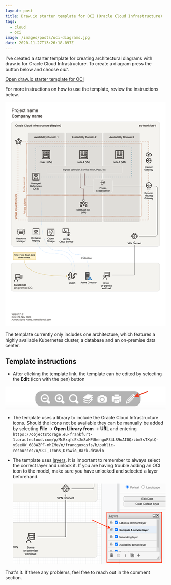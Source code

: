 ```yaml
---
layout: post
title: Draw.io starter template for OCI (Oracle Cloud Infrastructure)
tags:
  - cloud
  - oci
image: /images/posts/oci-diagrams.jpg
date: 2020-11-27T13:26:18.097Z
---
```

I've created a starter template for creating architectural diagrams with draw.io for Oracle Cloud Infrastructure. To create a diagram press the button below and choose *edit*. 

[Open draw.io starter template for OCI](https://viewer.diagrams.net/?target=blank&highlight=FFFFFF&edit=_blank&layers=1&nav=1&title=oci-template.drawio#R7X1Xd9vIsvWv8VrnPowXoiw%2BUgQlQUcATTEJepkFBoMZ%2BhgEAr%2F%2Bq13VoBigZEtj%2B4znXh%2BBiN3V1d0VdlV9MiuzzcUivB96cX8w%2FWRo%2Fc0n0%2FlkGCXrhP4XJ1I5cWLrciJajPpyaudEY5QN1ElNnV2P%2BoPl3o2rOJ6uRvf7J3vxfD7orfbOhYtFnOzf9i2e7n%2F1PowGRycavXB6fLYz6q%2BGcvbU%2BPJ4%2FnIwiob5l%2FWTklyZhfnNqifLYdiPk51TZvWTWVnE8UqOZpvKYAra5XSR586fuKoa9hBO16qpN4NoFM%2Fp3DRMBwv10VWa92Qa9yYDPKx%2FMs%2Fy1i8G89VrvuY9zPQ4zU7MRvOmOUxv%2F%2Btp7b%2BOm3D00UW8nve3X02Go9WgcR%2F2cDUhfqFzw9Vsqi4vV4t4MqjE03jBT5sV%2Fo%2BuhIueYg0i29m30XS6c9c365s5%2BFbYqbyFg8VqsNk5pTp5MYhng9UipVvU1Xyw0nw41e%2Fkcey%2FlNS54c64n5yok6Hit2j76keq0oEi7BuIbBQQ%2BWS6Ahli6iY4P6fEyf9bg5mIDqb5zQzNk91T2jKfW%2Fk5fffySaT%2B8qu7e6OY34UP%2FiWvKdMNunW%2FOX5FbRH26DlDq0zjdZ%2F%2BuvNvi5CGdt1brRe48B9h1P%2FLP0Zk6R42gM5J9%2FLTB3xFw7naZ55wOormdDwdfMMVDPmIpnFZnZ6N%2Bn08fLYYUA%2FCLr9Io9%2F38Wi%2B4kGzzz7ZDt60XsWKWMVT5c1cZWmfNc0wNcs2Tr5Yp6WTfSYzjpnMOClgMuOjeEw%2FeXkmRzSV719Pi%2B2KrEi9t%2BgV0Ui3tBepcqIXUMXW3oEsV9fTqLrx%2F3vnau2zxGxv9HL0VxFVfuWpN1j%2FRVNtPvm2XqywOH%2FE9FoI4X%2Bt%2BXVyauxOsNKLjKQXMdJ7TK9CPrJPf8JGefqxG6W%2BT%2BRT%2B8vrNkrd%2FjAql37GdF3eh%2FPvn7E7k15OVNbLFdGDpLeTcIZRn3eX9%2FsT92gydxfbvXf%2B1%2F1iMBstsc06lZ2HpJn%2Fy3usaT63x5ZOXrkIWB%2B2mWgvLwKkItzjcDRjrWRL4OuwO5h%2BJYKtIOCbTjdeEZcUjMAqBrPw4%2BXlvehDGIAw%2F%2FFttMEic6a%2B4PTDVUgMKj%2BJTR6iT8bZhgbcqHy99I279My4u73Kwk5p%2FbXhbq7H1ZF7MZ18bVw5%2FVtf6xr6tDctVYPbm%2BGt5k%2B78xv8Pmue10fu5XDVvbAzujfuX94ktdHpQ9%2Fsm9fzXnY9K6V36WnqOeXk2sR33GhwoS%2B7c%2B9kcLG5786WJXc21PqX5ZPrtERP9db9zFt3zav5dVa1a83Jg7qPvhOV3PFZMqjQO5rayLs8s9zRmRF22mZ9VrKo3YnrlCOvGVD7J%2Fib0vVpd3Y%2B6l60VsHsfBwa%2FbRrttd3jjbqztom318pb%2FxxdV1r4K8r%2FXHus97F%2BfiOvtO7vJr2jHban7VGX0fBeHBR%2FfL1okf0uxr5VtBcXn29PBv2L6LobjZddunNbuZtvEk9rTfcCF9qNolLKpZx7XjZ9Xja8ZqTtadFmVex7P7YNeicUbsMNt6Fl16PWyuvYaXXTmvtjTT6G628kaX1R5p5Pe7H%2Fri39ufBplax0oYT0P3DMd1vXTvu2h8l9P7q0m9YOn2LepRY1%2BO72Msm6F3kXm6f04JUIypFSy%2BlbzXr9K1EJ6qtfPx2hrHfpO%2FogU3f1kPHo2%2B3O35GbTKDlU%2FtaY9bdO7OuG7edTwasVor2nj0Hn8eR9TfhO6h%2Ftapb%2Beul0XrWjtI6d1Z6AR4ruM7wdq75Xs1undD%2FaR7W5FbOYuvm94G36s55%2FT%2B1to3iFbUp%2FYY97RP3Kq24ecbiUH9scOKpq5zm6i%2F1bXfDvjaYHTmU7sMpkuTzs%2BInrh%2BS%2F2gZ4iudO0qf0an9xiDkfuQj3SluUmI62P34u6%2Be5GU3BH1tnlV9SaYIfWSO9Fs6pd97UyS6%2FHN2KswXTGGOvVj7aUajYm3IjpnPTlePl7DePncdoyX%2FPYwJlkrm1BfJsta08XY7H7jxB2dvon75E3%2B2Fv7HS%2B5JirUuJUtbtVjK311nDxeQ6sMesbBM3x%2BuT0vrW%2FWiFOI0wyipkYtfPzWbTy6zqyZaw6HtWRySvNJCytns7CzWdJcHRPF0xvn6ozmKNYZvwbuGSUazQo9yPh7iXxHe%2Fwu2md6b6FuExSkd%2FF7qX3a9ThY%2Bk75ze3zmp6FZ2tCE2qTu%2FQqCc1Al9qj%2Fo6sNMjKMoObVf59zSNIM3l8lckx0VH%2B4pxD7yUOrNN7Xaa9l9HMqySW0Lma1XjliNCXw5G%2F8O97M3951yhs9XhAo69aTbzq23TdoLdqdC2lY7R4jwKBMU0DYzMt5nUfK%2BwGc9kfuVFgTmg15nlFK6ZLx%2BjRm%2BaN5vG8p7UiBdWqMspEURop6xprZJofu8T3w0zOaTvnaJ6Ny%2BvaBXEA5naDOEbOL2sNcIsc8z0VWv%2FOPay5Rv5NWp9SrAtes0xce4V1RbWpR1zSHtO6RBxTXno8Y7A%2BevnxBmsujfSS76E1ikcO63CzKusq7ruUdtFs05lL1czDfS61p57RzKJ3%2BlifK0lGM8iQb7eIQ12sbybtG%2Fob1yON6EBrMegSYY2zsNarvtDah%2F7Q7MSaSd%2F0LgNq2zCuyXpoMfeClrTmEFcSfYk%2BY%2BJkWsd9pz1W12hmkpTgTMCpKbjfu91%2Fj%2FSvR9%2BsptQH4uRAxpf2BtDHd%2FLj4T5Xn14bvd1fkBoyC3KTeTaFfHQW9iYRq1E7Ks%2B5dW5Wz4tUpoMruXFXP1abnHPHcUo74m%2BPpFQS0d9JbN2XUwsMjnah0eOjzI3HYmr5IRwRhUfT0QoN78ezcPRPmpnNn6A9F5iZt2xw3KnnKfl6nVo%2FMIF9KVBaSnqB0vLlo9jB%2BnVNYGaRQn3Aq07Oqx9kDduuBB%2BpCr8Xd5naZ3ufv04L%2BKtotfkwy1jBavM%2FOrdNXf%2BJc7uY%2BEX%2Bu99xcht%2FJrdp6r%2Fe5C5yXf5PTm77F5zcRVLT7zi5zT%2BT2%2F65k7vYZXzs0%2FIHqyReTEbz6B9UDr58F5t3e18skOuHvTqFrHzk1WmPFqt1iL7koAhFqxd4%2B329Nh%2FA8ot4FSqfxF8l7fVzYMs9r54Df5n7upFt%2F%2BwZ8ArMxOPupr28u%2B3uWvN4jvHoh8vhdrrs2ymMov3wrMJs%2FYHDYO%2B71UhlzVemXZhGySrY6vTT%2FNZ3H4o3%2Bdf%2F4aHAg1%2FDFc28OT8NXfQDB0jXjP0RygWBl2A0xofZEMwiOfBnr9Ff193pqIfn1935YPVn0S3Ere1LHZZpHfFSEcbjw5Zc0355ov9OPvRqa9L7d%2FrJX%2FaM614Kz0RgXY%2Bv2HvKfrpmtPYb2qaW%2F%2Buwj8%2BGB8Pn%2B6vwqcm98MdNErtWsUzlYaf3wPtThXciYV%2FmCB7yMt6pXY%2B9yL1gPyhfq%2FH3qnb%2Br5fim%2FCc03PNydJr4n3wffaW9N5U%2BT4T%2FPYrlt1k7zgdw6eHdo4sW%2FlYDfagyG94ptbcj2ZZearoe07ez2QDD33A3pnykvpIfala4p3q4X547u2uM2G%2FIbz4QYq%2BsAcf9ILHa4O%2FHjzmF%2ByzRf%2BW3D8H35J%2FQcb%2BWlzH8yv0gY6pD4F4qDpRBo%2BNWzkbC90C3G%2FD98nXqS3UPnjRNkzrvD94P49bko8Z9TFY%2B%2ByXBS1d9JX61FuhjbUOvbPpAtXgeM06e9dq%2BBbR2oeHqpGY1HaN3rvLI%2Bz997I6ruvU5xTtlO9PaDzonc6Uxr5O9NDU8YT6SMfNaZPawP3wm0zHvfcIUgA0r9P1aO3N2M%2FMyAp6V8p%2B7RF7FZkGHtO4rLxh4EfwRBX%2BZ6vpTAzmiSwAr4EHDKAsqP%2BGQlnAU5iyR7MdaNTPTZDVmaevHYwP02wptMUzQ2%2BvbYyyCBLlaaTzN2pstA28iEEmvuRrp7712%2Bfzxmc%2B86S9QFGMNPGYileV%2Bk19GzHdgYwY45zPvvTqSjx5vbXH84g9eGu%2FFcH3n9UzeADBr67O3wMGAJ7SMXtmDfbaEs9gTEHrGtGO2mACTRJk7Pml8cK4JTaN6e4YUhtwHWNYX%2BFcC57FsQv6iq%2Bc52XPYHREVVO%2F4f29e443nnwvPMY0rrvvwXvRVpqXdaK3b3jg9QrRMtXEM4x3gkcq7PtPGStAa1KX1jSivYa54PGcKKt1qboSmpRBz41a%2FzLwh%2BAHeuyl5fvwzEWSgj%2F8iQdkC41DnentZ4wl0GR8e8J3tK54JqNrLP49pt8jXl9WRA9qy4Rp0MsK6dLkvqWJSfNuI%2BuQegfznaeBRjWHaIv5KR5hS%2FGHJeuOh3WV1kbsMZjX%2Fhj99jAW8NozXfEceI%2FoTTzA602F2kY0pP7byrvMHmTi%2F%2BWjZ53XN8wprNvgX10wGODfSNFyOOZrKSMCZH0CHXldJVpWk4zHyYkM8CKjiRh7MWE0gazP23Uj47%2FOZIU1eodmTV%2B%2BIc9R23l9AGaD2qLWE13a7NnSpn1%2B62X4m%2FA3ahgX4tNam%2FZIRixs37vh9TL%2FfcnjinnO84n6bYJ2al1KGDHFa1EPY7Bh7E41sX3sD4zPOR8L7XgN0MBn1AdN6NsHDya81jNGyMVYbXiMDdmDFB8LcoL3AUY%2FGLzXMHINa2ci%2B6oDdBvtt1XqE3BC3BeFoGgG299%2ButNH%2FDZ3sDlZ8tAz7%2BZfIwh%2B%2BP99Ja1Y8XpaUTtW6grUQBbyHpEG8ootlODjBPEDx3DpWKmzCgTxDwOzWuaR3D3oR4OG%2BhkvVsM4iufhtPp49mxfBX%2B85zqGxM1jNh6sVqmy5EPr2depBpvR6lY9juMAx59t9cvZ7Fxy0vzHnPp7m78AP3aews%2FHx%2FjX43P9MsIHH4eezpyPQCbnO3SuZbxe9AbPqTbqxlW4iAar50ivVB7Q%2B1nWWQympCY%2B7N70Eah77Yc4Qf8xTtD%2FJZxQfGPpZ3HCs%2B3eUc6ddB7OYGU5oVVyUyZi3cTrFTsItmcuwtUgCdM%2Fevxvqce%2FEe8OXDq0A%2Bz%2BdzFLJGbAEkvoAM%2FtpSJhQNprQcIwIUVAywLyVxC%2FJFGPFKKXJTxo4dDCArmf0cL0G1IDsO1Vz2ApYtyDVGMwBnIcQBIyWNoBDnFkibTHbYPWPmWpVKQlxmxrrMmxthdACt00SILtjyDZX8X0O%2BP2Cf5RSbP1JWt3eA7SPfdLpHpoiSzNsobtsebF7RTJLfO5ndy2TPCoQX5svxHzacnzVUi1Okn5SrLuSVtyzOaYYwlMhVA2rkW7TJXGYUAiZCwtWxLKSusNhC6ivVJ%2FbmLW6m%2Fz8SStdf6I%2Bew6%2BbfaS7Z8QDo0IuBpl%2Fx%2Btor4To3HGxJtC9KfJfECVWBgIUGarBWwptEWjU71D%2Fhl0riE7srKI5p3S9DWkO47PJYZjZuG%2BIOaU41YuxArBb6Xax3qfu%2FxffjN16Ol8CXdP%2FUskXT5%2BxtBY3P7su%2FB41cTpf%2Bgt1YXkRsk9%2FaBoDa8ldi0WCdMFPdstroMye7Xj0hnNcp1heOvis2CZ0dZYfyBQVd%2FqQcYITX6GveUZ1QLnC7YemD9RT%2BD3UNFojBaWOmnoEKZZ4b6y%2FrUDudvHm0hrtLj6DuXwUqN3Eb0X3w3bytzBbg1Ej2mqvQYT%2BnJntIrzx91OnCl6FqgAUe9wFYlnNFbKvz9WnD5gXA0OJVjGVw1wmy%2Fs9RMZltHvgIQfcX%2BwhwSKKy%2Bu8dFNR4f%2BS7rtky7yVa3lT61ZHXAeBANGJFN72yPZewPZ3nX2Nh3RmldONMvzx7Cjq31Mm2E2UOzTMe3XY4KCdj%2BWKuULemrRytmEPkZc7u6D7aB7X2mzDiJulH3YRbqrhNtFCo%2Bw5jUxL4n14CidyJd4iACWdHeyP0ROMSuZ62M5xwsrFl16cu8zDimR2HrPcbus%2FauC0e2EonjATU9XWYG4hgiPkczhu%2BrZ9VMjbhYbZtlS%2F6Sdu2gZ9MT7gnWlYbSODFzxopzOWYCVkpYlzRN1lDsFzcxa7GMdb9jy6zHewPWNlhQXdLmLa0%2FriO%2BC8%2Bl9ayeCp6%2FDs6FpZFmhEt9AR1c6qebR5JkYsGucjQIIlQ4JgDxGtTWsMIYflPWtKlXc6jP4wmsqBtZ%2Byc8y2DNDfkdsKpW2dpZQ3wCrJ2ORJ8oDP9j3%2Bf72vbdT9G8dxFcrwD6%2FyQN%2FYux7xm3jGNf2UcB%2BYvjTb%2F8TBX9uxSzHV0s2NXT%2FhnF7CfoW%2BrRr%2FD47mAs7H23a0kvHSInRIlUz%2B1Cpg5edfJl%2F1WnJWP%2FRdLpoxcxx2179P1MWCqKH%2FiDzFAz%2F5UJTrZhIe%2B%2BRpSK%2FOk%2FHZmxGD2Eq8EfaMbzFuEDZsqTnuzC4bQPwmbYGW0D8X1Q%2F%2B%2FKuLL9v%2F%2Fe%2FHXx1zEruSCvDOD%2FkrHnipMczOxp%2F7x0Ser3tG%2Bc2%2B7ozOp2NmsI4eHljdZz4odrs2%2F2U9v0UvuhN%2Bs9eOMyKXilrD97NBbV5sMlCe%2BLZ4xGm1pzYl%2Bbch%2B%2BAwNP7zKid0y2hqD%2BbDrta1cPHNpbKScuiXpQsvjviETsjj0MZpvpdedqGBireW9W0ruzeslFP9JykcGI%2BpOc9GjmBEar5M7P0rtbf9qb303dcS4GbuY7Skp61%2FE1MU71SOStq%2Fb18M5RseLSv7%2B7vIkRfkzKHN0znIadftxHH6CYHCgQV9PArEfooc%2Bh0GL%2B8sdw0bmFikXfmE5I6aBWyD3hRfv%2BzhhqEuQcvTHMu6yxskDCtXIzivEjRQKGCbti2Q3LKnckBpNU3GkwkLD6J67bjbjU6wL7UCq3x%2B%2BJlvLeaq5q5cYhHaqmuHLrGl%2FLXAkGRmj8COaCMsNQWEESA8hS3HyeQDMYSuBBpc1YMUpz4xoJ%2B2zECOBKFtX1gt9J34LrVan0rL5u%2F0aP8AqBi6iwdENoEcDVJy5tdvEh0QS9syHwEJ%2BNJQiVB3Rkh67iwkwEZtCCcc9FWD2SMkCBCqHMVNn9TtehVt947H5O2cVqhE4EJYyUmxvXH0PxKwvMIhXTB9FYoDcNgRJ5DKe4U1AGHLtqXOGSFFMEYAmSdkBTUJeyuN2hMFUUhGfc36rz3G8oiaM8XYEmittIjT%2BbFDyGK3Vl3EFzoSfzi1LG2BgoaRfE3OCxUpebH9g8xKaG%2FligStvnxKQhgefshvVnynBFfZPn8PtqXGsog2SF%2B5IJxCQ%2FJlqPyspFW2Yl1WezDo0PjzXGBzCocirwE%2BKlo9QJpeWg03%2FojgrnVdI1puv%2BpYdVQpMg%2BnIi5gmBNnkMoymbCqKScpICDoSHkc2FoSCqOWosshYd93bOe9IvhpuUYahjCAJMVS4MifmxmC4SMV1MhGfearpggw5azUAvmC4qGptcAVJibhBAUebfehuVhgX%2FBCyTIXx%2Bwqq%2BL6AznWcEP0PvaXt2jZ%2FBukqzmgFrCaiyGYx4JvpsdGEnOcBm%2BcgHuYEtxcxRwCU2JYsZgyg%2BrrPRzWdAl6shVQl9PxMDI51nA2BVOHoc8KwAuINnohnQfVeenzHgJ%2B1KCgODzcCXfC0GkMlPeRZuBEjmyWilmgr%2Fx9qPdA1shNvIKMHEo0wTbFjke7itnhbZNdWnJhup6vzt6%2FH569MFPG8ieIWN4eOsCPoBvv7kOK1anmB2L%2F1o6YOkuqLwmgPZ7YnEkG%2BjyJvTRVoHSrKlGwUCcEEcwhfrg5SpXCJ%2Ft3DHJxhRqb3HaSuO9BroRTvsK%2F89Y117OkfG8fA%2Byy0v8%2FvPG6XjoOdHhXNHU7mOw343nIbzXkEY2%2B%2Bkrnhd43xyq10Nuxfn68Bop%2F9SVeUlT%2BlGeRR4CwUuTry38FD2Yy8L4M00xLofQRi1uyzIQyicwlubNpwJbUM%2BbdusCACLTcJWHQI3tlWFEYbl%2FQ6YXeTKAm4ZmEGNfUgk2JLAAi%2BHSQIBsKWuR8ItbXecCa3BuOpzo3YRQYA2%2B5xlCQLysFODT8tIUhLeOJsatU1jIXAGzLXytnaS1X4bXOWNZxwl41hZ%2BAMdWhE8DFZ7rPqPcyb6D9xykvcb3g3OyCSejysXOapq5wFwjkbD6dntMQlto%2F1MRV%2BFr4h%2FX%2FYbWK9cBnfWLM08KZ32X4vnO1ozC2WDZyLIf3AdzMP3v%2BxtZsfovjyGaneNzM%2B9P5LnOJNq%2B6tPJyoqyf7vvB52WlXr34nVeTkfYKoymQEn7cKL6Hfg34aqoIwejFdnfAFnLmNfMWc5YwOHzTjyVGJDcM4Xv78mWPU61CMxclQSdU3w1Tv3YX1JFHZAMMZOPc94yZ5cpSjma3SmsM6Mq1a4f1IcW8hyRmvU%2BVLl2YOXVGMUCrULcRCCWiG1DWslvMfsNQ7WEp9SVxh7YKU1xrDXBNOvCSJEs7Y4ZzYkAOd%2BPpa8fxPJNQjFG2s7Ylc6Kk6oJXENnGluiwWvMzYfah31CeikpQ%2B1DJk%2Fid6hIGNEHatYJjy%2B%2BG5f8O15zFLGhg3GQSjViuMt3Fy1YtVL8BOuxDIoJI8ga6D6%2BWofg2f6ymDV0GBcgt4eB9jDaM9oSTsvOAOf8krfdWqIJ7ngLJwGMmZSP8WLzPEkQP9wtsEV4gdon4InHZiVGPtRf4z9B%2FvRDh3EEJSpTHdm1%2BkBBYCsoXSfB6QN7ZEwBPSxb2XSlshsOqT8szI%2FFAMXDFHtwPI55iEQwxcbOQTvQvQwc48%2B8yFnPUWf%2FEy8%2BLjuKY9%2BspH2Er9PImRMpP2xDrSYxB6J95x4D7ECCTLqMX4dGV67FdVGHqd%2BB3PX60SQe%2FSm8C9nH3yMDyhLvsws4AyFIfNi30AMFj%2BP87mxjFFkwHAMYzY2moEdwmimB%2BA1mRfjumQNpN9Pv6tlStxIwBkCPZYxpjH%2BEq2Ngox8u0r1r4MAkFviRX%2BwONjtP0xvP7H3AfonpWPf3j%2Baxk8%2F3sIr8ex%2Bnas5klwcu%2Fhg8TDq4ewHZOwo1MB0TT%2F6ysvIhB8JF9jiD4KdKy9hEd4GEl%2BuwsXqAI3A53bwCC%2FhFY6mh2lq9N8b%2BFYN%2Bi7EvFgJVtr17xZsYL53zo1XrCZHGsLTGkeBfnG8sL1C43njcL8BgnCwTBnWsaZhF0IQ3qO8UfGQHmcAvBkoBn60xnjhnAT939sQ07i79R%2F6t1fju3bJDzr28M5or%2B46tnarnXvtylbJeEa5cBNSShh692jEube6F9N1%2BJwxpzmxa42S3AdlxtkqIvajgebu%2Fu62X%2BmaUFgKFIyL9jroXC3vGvoo6PiLO%2FPqod%2Bx0a%2F13W0vKjLkoD%2B1uZ%2FQ%2FVO6L%2BnN2hnRxrhruDtCxIvpv8XTYQYAhENkh1cD0F75C9%2BYTWIYEsOPRSxvLTlhMotaLoeFIvxZvCABxCOEOoqo1GE%2FnMYJkJvlpaQOgMg3NMRnmYfeeyoceiJhppwcXsTC2oWnK5%2BcrtQZDr9XIZ8Wibe2BCkkuvLBGexnY58bfwsilt5HgEKHxW0zEHUqk3Zx%2B7VteLzqS3uMkM2qEv8nj7DubYqBgEPra%2BcB00%2FEypYUAoCZBn1nP2hVqXG5OgdxfNph4C2gy5JyQc%2B9N6xKNdjvqTw8jzRFPwJJUy5pBhw3T1tguZUzoWmHUxDI2EiKAYYNK3qZKhwWpjgueiDn66pPoPlw5z0t5acNlip0PmHaivia09Tg8FXxYSbyPYTwsvqii7%2Ba%2BjUNkEw%2FlXBjmLcigbOr8OJH2gw7TL9bJX6L3xtiOGDsokKzSqlg7lJEQROYfJKqVPS2qLVs%2BuPQ8F4e5r8NFa%2Bz6lTPOCk5q4ziB2bV0ci%2F%2BeiPld9KfcgkgXgPY6gg8eWVn0PQG9rOdxlWv%2F3N7ZpzKPfqsZ24%2F6pJ75WxynoSmiv%2BacVfDJzOFEYhZVVw7MFsatMcEJUDhRXGMDv24xrSBbSZ5rYE0qCQRB28tKq1A8YfNKTAhFKvWqJeSWoBTdRSzIFpDFMFvUuu3W7DoGG%2BtRgLgHnfDliVRCEJdb%2BVpxzg61KqgFSdFtYSuQfBLFwYo74tMKH6rHNAzYeOd0t5NxXNOdAm2fv%2Bk2bVI6HlHZ2ab5Y6DnWjk9OCnGF5ndC98OWTjxI6jl1187g%2FQM007T9t7%2F9%2BaznD6RLFg86U9mX3j6HzqeRCjHfgv3bDmXaQoCB0qpoYdeS8rKRI0lBH8qBYEpgMO2zEmkQb2lk3PlAmsuKknGgHoWC02tLKxbsoiqD4F5GNXQzBPbimVkpNVgVGtWSh0%2BPkIWJ8mrrYfWtY0bCCmqp0Tp7YQZL8qFBJTdBTKE%2FBaDSsMH218gRy3snPc2CTycZPDlVk9FqqjJ8SOpnyCqQSKFU3ysCaqIQ7GxXEtNcWppMgy2zvIsLKbbTHMLZNXT5Pq7wnBqZECpr4tNKXkVAISX469NtFmI6gvwJLjIC%2BSBbTwPQ4dIWPLdACeBefA%2BGS7TVPp2tirCQ69xJllFNheS0z5B0JJYlgZI34PMoC8eoviVd07zxgp1focIkj3atGer6jAmXGAVMSqEX981hyk%2BNWIrsIt0m9A5JgOcI1ZcDtsHOM%2BxgxnqXWpJ0IaKxpAGMi8SHOw5l3pnaaYloBMSe86aYqicqTtGo2J2L0lHcgmK2T3%2B%2Bp%2BxU%2FWoIBgmGWJJxmP28bDJeWatujoTNNlIOwlTTAD4p2DZV4hBP5cADfDj2mQU6%2FVNFP3jfmpETP0PaJXe55z%2BArqnW8l1p9eqBW28dg7H809sc8hu3w%2Fmb82d%2F%2B7G9%2F9rc%2F%2B9uf%2Fe3P%2FvYGdMqvtr9Zx2GF7jxaDJZLAZKuFvF0CnMxvV5rbD1cs8FyKOe%2Bxv2lHA1Wvc%2FP%2BBB%2Bd5jmO3GAcVCZyixwHFhF4WYfl4Hs2BXEIo75R8T5I%2BL8EXH%2BiDh%2FRJw%2FIs4bbNRffp6IUwgh3qYLfAtIprdePLxHWkXt85ddyMwWJfMEZOZ5WMv3pvcogMOUSufnHwKheBExc%2FJaxExeouCdk4QQhRE2v71BZSJ4fPNB4g%2FTPt3j5y%2BlA6TWwf2HJqy33m9ZL9xv68%2FdTwfSw3fNPnJyrCZUXHpTxfmtpcNbkt4WN7PNQz%2F9Axp5Kli%2FlUpucolH8WbRChkFa8BUj9hxa6q8dCrcNlL47zwvN8kPc3b%2BbhqcdXBo8PMX0Ublk%2BPsXIIx5oyWgncXmSpVtSQEVMJ4bU2C5JseVyanvVaDvKrw8qZU4Oac5cBuA4yxkRz7E8lJx1nEqpKXrulKFsw8K6OqxeBtawMwtj2TYHU634pskia5CrcCOpBc0o8B4JDzEckOkea3%2BbzL7YDsQe0KGahx12HMdCtC9rS0nnkbVYl8CdnQ55gjzjMPHDnJppMcAMKOaxV4LceQE%2Fj7N2PO6y%2FZPiF3k2zq4nlUF%2BdwYYlbQiiwtwW9CE59IhnZjAjnbMEm%2B7EAUtodf%2ByqfPp1FegerBBXBfqTDGz0x4gzgAwGHhH8uASQe5ArkZwBefg2%2FiTKfLQV51nm84RPAFLQcB%2FLhoboFT0B2lRyoA2%2BEahceeduDXEF54GFcOpQQC4ddU3JTy1JkNDh2C6AhkzBc8u9vnMU3vxr1j9%2FL4uTsb%2B9lApyJf2z2dSOy2mWe7x9G5ozWtASHy%2BO09rwLj1YVB8GkjaIQfDDsM%2FCkrYryWifnql0qsSqg2GxNfxfPvo7e9RRXqM3bmLxejUdzQd5sJfax45gsGrHnG2iRXg%2F%2FBx%2F%2BzbqDT4DTz5YLD%2BHTJ2%2F%2Bzlt%2Fv426A8WnBzpb4U5X%2F4tN%2F%2FdZZr%2BVIyKpVsHDHecvs%2B0PudB53smLvODeE7XTn5UB3i3ROtvwdB%2FEBb%2B5wn%2FRumVwn%2B%2BSvwicHm9IArkfDsNC3mLl4pPH5Yu7Xhknuf8H88TQYxr6Pu60F95qojvzdOY30JL3nLwIXkTjeOBc%2FtEM66NvEXF58Vktx6O31ipubo5L50Fhj%2Ftmd6%2F0%2BT91lT6CSsBWYQUxYlkloKRsio5dlIWmPOAwyYJsUsW7BtJ5qWcUtjoIamBZP8yVU4gVip83TMEfQ7UKykdY0ZO8zPKSCrfHZUV%2BtyTQmBc1A2Cdo9R7Hg%2Fn3fy830kE19ysaztvf0m3seZzEiJUOmOjTemuTck6BhFuobGtaRtTvK8RTUJvLQ5sTgKq3EhPxLEK3n2r6pKiS%2Fnufhemh%2FjOR8qqhE6fXn3tt9cqEjPi9ipTF2ZoMR9oOGNgAM4WRliQ69K668CrekZE5x157Kievm92bNQiAuFt5AwvswKjBTn8iIpNIVvIUtamVHUKMoEh4ULxwU7CdCGKt3rchYuKFA%2B7h1zFjHQLZICTqBd2eZvcRFF5J5CZq3ERhY7F%2BnvnShlBa7ynQnMJT8UjNrUPlUsj0s3lG1PlWxwUazKQbBqENUkqJnR0PR9JLqwkbi8ptJqQ2GWxOWkrHNWt7LF0QsOl6Lg7GE1IL%2FTbRJzUkR7nIWshuJw45aM92FGsIfu5XTeNazCGUojd9%2Bd39D65VqCqYfq6OVfA4dvOAcZl2RDGvky5zqjHmZc8ox76KqecKwIp9SgFr4xZ2ErD4%2FX%2ByMt8zgs2eVYEZg2mtwGuCiqCPWX3H%2BIB8jzAHLuOy4VmIqZwuVSdp6UisxUAQspM6hS%2BtOzG1UqwAZF6xnKNEK9DiSEuumplCMwVTy2T4XCa%2Bq3ofIYqrx9CL3mGalxkvTxnSGJ1xF%2FMjXQHoS4%2B6qcIptiZCZKuhMpJ7mUUnMc8r7p8sxGWD%2FH0vDoh86042cTzqAm34rglnprMvRfCn2%2FrdCbw%2B%2B%2F6J%2BNn42%2FP04WKxF%2B%2FR3p5r%2FrLqePHSx3Tv6n9t%2Fq7%2B3b%2F9rQ2t%2FqrU0rt3b%2Bsd4eLVsZL%2BrscVfLgHYtaSuz2lYwiVgIkcod5eVOmtIN0pYqTy485Fx%2FAcuPL9UwIYSYXa7nAgFguJRKkJp4TceqTgwLNbDweVmDs0BNY04LWo1guc36Yywpd66yKsMyiiwPqVo2zSZXHJ4sYfkTL26d61rUmry8ZJ6Eq2040wbCqSae7onAkSJriKq%2Bm0g1jp1nGakwkcqs3IdyxIkXWZhBvQm2vsKy2GGPdwdVOfqxeHBbQCQgfap4dyU7FVsffWTJSFFJ2JP0sljyNE%2FCrjjUqycCjtNT1Vuxbew8r8KuZHyAAED4lwhLXRGsJDGkHqBKqS6W5akrVWp9ruXjq9ocIS%2FNdxzm588ihCnaJKwhc4XOGSsctprqPJbF9%2Bshh4JecY0pDie7zccgWj7Spc0WcaZJum0nZ2zxz6WdTCeuckzjxM%2FfxfJ3yIiThiPZP3yVbpT%2FtgRZgq0lxHg2GJECZIr9Vk%2F4s%2FbX55NVAVeW24q0D9tfdPMAGnZ6bKrN0wjsbS7Gh5nNvqck4XfYxj4258OO29w6Mfcc55%2B1l2sW0q%2Bvg8WISApO2Rrpjm15zzv3f8CUVghrsN7bQFbsbrZO9vOonnw5cAy8toCGefrls2EdMPhBbsonami81WVvaQcZTU%2Bed6lT0567%2F4dd6s%2BN326NR5KEuuESjpBK41PF%2BFTeTaP520Mxq8HtzTCYnWd37VITokxIos2fFJrFKTR9SYGFbNV2ewwNm%2FMsqHwKSEcpghVtjtDk4VrX2WULoWISkXBxhk3VarB2LoIRp7ukjVTctrCUiNVExWVDBxSXbysS1%2FFlDgHE%2FW3%2Brq9FIiDI%2B%2Fg69GGBu%2BUwT%2BQU4G9l7THa5cdsLZEYcEPed9Wh9tMx%2BoRS78iZv%2F%2B%2BUHRrjXRKWwQcxJNLmXgpmweBZ%2BjWmlW0dSP9RZWEK4alKlezJbHfEDRuXC67Pg%2FYegV61B4FCoERQhAmukPnbvD7bzoo3QZ3stw7SbZpysbQ%2FxO0RQlOKp8Ccibg73nA1xSk0BShFO07j%2Fn6Xpt9%2BY4If5oqeKmptHV8X1%2F0dkt9q6P6pNoSqcJjdRbc%2BO85ILN9l0vZtQPmJaE90sy1cre%2Fpfgh5mfYFV%2FlcXpCwPq42Ij93cE2%2Fjnxp3CFPvYc1LpjTtq5uy43VvGC18LfeGn%2BGszup4F5861l3tCSez4nLfOPRv20IZC1OmBe2i60nPbYNQQTJNqMusYTU2HFMZH1Rw2GMUSyGCncvNL6dJn4EyzCFvIh80Lq8EJvM8aFJqhKyqFLFdcbaN1SZqCamDUuLIH8wn2YxQUjZSTA1ZMWfMbaKHIbi2a99x6015bCFMj7eCMJfypJ0uU8j%2BIGIc3OzBO90HtX23vk%2FDLX9pvORM9zUAqWPUoU1kqTqsDVjUr4kXJpAmjko%2FzYRc7mjE3lfAy8E1fc5eu9TM6JKX3n%2BtSzVf7HTLT%2BvW9KldvKNsGLJbVQe6rWazVTyXM2%2BTH3Ze4ZMt55uQV5P9wdkqClrK5pO%2FdJXtFWJoZpKcYhVgbR%2FPO8nD0YprnOp6cxDt%2FsOlxQZyXVOkHHnXvE%2BqFLiYwJFnDkhE6bnOCEzoGGk0STMcVz%2Fg9inT7Olqof2lKNolQm%2F%2BRyr39PMsV3K%2FP4FlXye3Hge4CWH8KFvFfByB8BjRcO4ul7a8U%2FxlLGkQjRoFfvSA%2Fx%2FK%2F7xWA2Wu6eTOLFZBqH%2Fd9apnD6t77WNfRpb1qq0167CkkN%2Bncn6Lt7g8PRl9rcwLAi0ZfBssAlksMhOR8n2lNJ38pSWxwFxiQ52dKXGuLsnlYV6pEYDNbhGC5g4LFrrPTBzV9XNbelTjftcZLYTkorQVaAkzD2HaWwyHOcCI7riLOF3FUJ0TipHleWRw5rtL097rHFl5PfIeZpZGloS5txuW2X%2B3m5GzOIomwoOlaFbJSyBdoJ2EVN7eygyrN%2F4N7foevVPvijUt%2B%2Fit%2BBMU0DYzMtVr99mAk2nKWaZODAhKkAklhAfOPSMVKG7Tjk6%2FTFSmm%2B9%2FuwBXTGv%2B%2FNfOKowvEeM5cKLh0tAKeCu8C1KR0jAd1uf68qzR2nKf%2Fe7LWAfo%2FD26tx96JV6FQPmPOleBx%2FH4AdJIWkmdkb0zEgDXtuetBtrwzUURtepvvLHF9X%2FpGWZMhvVpVkBgmPK4Vk%2BTGkvZpka2cE%2Fc41lgRrIlVaQSbXgYyX%2BuYAXuTHfH%2FEYIXKmeNnnBbPZgmQJWhXpYyrL%2FfaJtGbEkEKCMAFu8t1STFZVUAWLz%2FmjPrwvck9rbycHEeMSoREFbXW5Vxz57qkS3xs35j9bqaUIgw2kpaQTRC6pGDspUeZxYtG7jvGBtAJSL%2BYfaSRrDgaN0MqzrxQ2YSLnwESwP867Dvi6A6RyMuINFiyTwhRF467QfZ3mEp23yU0Uhn44a%2FMEM1xFuNdQgekEa0aakwzVD%2FgSgqI1KR%2FMOX4lX3fUMEcPaDI7tWD49d4lf6JvH%2F70vJp6fRIVrYLZGX7o2Tl0yO5phLPV%2BFojlQRWznmZhCNlqsCNP%2FvJMf8QRm8vHJnql4Dx1GxoTQNnWkMo6R%2FzrUTNGXM3bTHdUsZq2Mu7goUAJ0nGQfGVsTpaH2Oeb7h571JBMOpITHUqsAmVqGqnBcD8w1WiA0SkqIgLLzzDDbCfZfKm862Ar5XvNvVyBaDrjzPRnUt4gKr3pztFWy%2FQOw33y%2FGWk0854iRmrJH3GsHutTEUDUfCu4POQmueNCpXXy%2FxO17YrRFOyWmSQudtrTFlOcbjFi4YtsM715zZS%2Ba7dqFrtxabjiWGDFNYuirkLPYe%2F%2BYr4HzN%2FyqdgHd1D%2FvO%2B%2BeQllpn4siSLZn390ZfqzK8Wq1%2FLRfBaIXz2YDdi7%2BU1UgjuOpXqwer2rRo3L8Iur%2BB8EWmiTxQbBzfmj9H465Vwfl5g2rqNz8QcH7F4vWF7%2Fl6yJWRvZ5yKpycW36ZyvZf28LtN6W1x9PmuY3M0S9hKf6231fAmxfuyjo7RNEOGrCk0N%2F2ATj2SbkJ1DxJJynx4Oy%2B2GZA%2FPu8v7lEXpF5w4mDi0gq0PUyAuhfQe5L6aDb6sCWWIbdFOUnWrfvnc8X59dKl5vDT3MCXW83H0piNH8sFISx6DSfJT6o4cnuP2VU%2BdlltQLWbI9WCxZKORbPmsvz4mCpv601juoiqrm%2FGf6Xz9%2BwLFm%2FGb9KK9Xw3znEEum5vOCUHlm%2Fhf16x22psO2LdEeSxvMwtH0M23DL6xAh5T99y43ul7gad%2FGje%2BJVx8XX3kMh%2FLjfM5cDhbgNBf8zWyzCic40Y8T%2FJrTjcvnUg9%2Bf%2Fmip0qj9k%2B6J%2FbJp1eE%2FH%2F79s3o9T69KuT%2FfUb3AEV6WhDwrxcO7oclYPqe4OtfvErZjgOsNw2Xy1Hv064PrNDBtmWap1hkzz%2F3NvZ40YO2nWEvh16%2FO7L0Ce6hn4sYS%2FgjrBL5D7y4j8Dp6v8H)

For more instructions on how to use the template, review the instructions below.

![OCI sample architecture made with draw.io](/images/posts/oci-drawio-template.png "OCI sample architecture made with draw.io")

The template currently only includes one architecture, which features a highly available Kubernetes cluster, a database and an on-premise data center.

## Template instructions

* After clicking the template link, the template can be edited by selecting the **Edit** (icon with the pen) button

![Press edit button within draw.io preview](/images/posts/edit-drawio-preview.png "Press edit button within draw.io preview")

* The template uses a library to include the Oracle Cloud Infrastructure icons. Should the icons not be available they can be manually be added by selecting **File** → **Open Library from** → **URL** and entering `https://objectstorage.eu-frankfurt-1.oraclecloud.com/p/McExqfcEsJm8aHPUhenguP34LS9oAI0Qzzbm5sTXplQ-ySee8W_688WZPF-nhZMe/n/franqguxqsfs/b/public-resources/o/OCI_Icons_Drawio_Bark.drawio`
* The template uses [layers](https://desk.draw.io/support/solutions/articles/16000067815-how-to-use-layers-). It is important to remember to always select the correct layer and unlock it. If you are having trouble adding an OCI icon to the model, make sure you have unlocked and selected a layer beforehand.

  ![Use layers within the diagram](/images/posts/diagrams-layers.png "Use layers within the diagram")

That's it. If there any problems, feel free to reach out in the comment section.